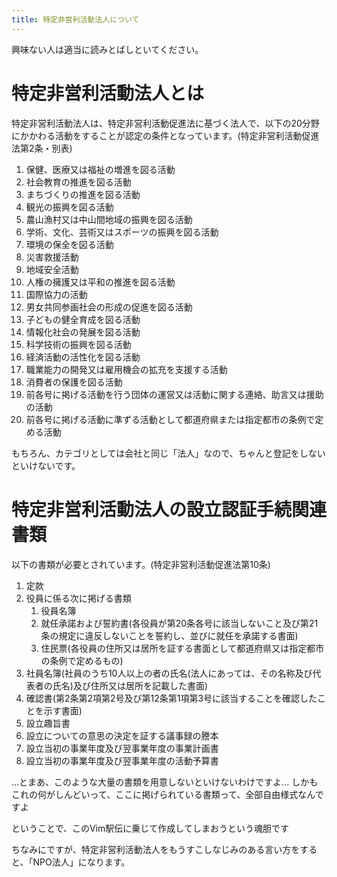```yaml
---
title: 特定非営利活動法人について
---
```


興味ない人は適当に読みとばしといてください。

# 特定非営利活動法人とは

特定非営利活動法人は、特定非営利活動促進法に基づく法人で、以下の20分野にかかわる活動をすることが認定の条件となっています。(特定非営利活動促進法第2条・別表)

1. 保健、医療又は福祉の増進を図る活動
2. 社会教育の推進を図る活動
3. まちづくりの推進を図る活動
4. 観光の振興を図る活動
5. 農山漁村又は中山間地域の振興を図る活動
6. 学術、文化、芸術又はスポーツの振興を図る活動
7. 環境の保全を図る活動
8. 災害救援活動
9. 地域安全活動
10. 人権の擁護又は平和の推進を図る活動
11. 国際協力の活動
12. 男女共同参画社会の形成の促進を図る活動
13. 子どもの健全育成を図る活動
14. 情報化社会の発展を図る活動
15. 科学技術の振興を図る活動
16. 経済活動の活性化を図る活動
17. 職業能力の開発又は雇用機会の拡充を支援する活動
18. 消費者の保護を図る活動
19. 前各号に掲げる活動を行う団体の運営又は活動に関する連絡、助言又は援助の活動
20. 前各号に掲げる活動に準ずる活動として都道府県または指定都市の条例で定める活動

もちろん、カテゴリとしては会社と同じ「法人」なので、ちゃんと登記をしないといけないです。

# 特定非営利活動法人の設立認証手続関連書類

以下の書類が必要とされています。(特定非営利活動促進法第10条)

1. 定款
2. 役員に係る次に掲げる書類
    1. 役員名簿
    2. 就任承諾および誓約書(各役員が第20条各号に該当しないこと及び第21条の規定に違反しないことを誓約し、並びに就任を承諾する書面)
    3. 住民票(各役員の住所又は居所を証する書面として都道府県又は指定都市の条例で定めるもの)
3. 社員名簿(社員のうち10人以上の者の氏名(法人にあっては、その名称及び代表者の氏名)及び住所又は居所を記載した書面)
4. 確認書(第2条第2項第2号及び第12条第1項第3号に該当することを確認したことを示す書面)
5. 設立趣旨書
6. 設立についての意思の決定を証する議事録の謄本
7. 設立当初の事業年度及び翌事業年度の事業計画書
8. 設立当初の事業年度及び翌事業年度の活動予算書

...とまあ、このような大量の書類を用意しないといけないわけですよ...
しかもこれの何がしんどいって、ここに掲げられている書類って、全部自由様式なんですよ

ということで、このVim駅伝に乗じて作成してしまおうという魂胆です

ちなみにですが、特定非営利活動法人をもうすこしなじみのある言い方をすると、「NPO法人」になります。
